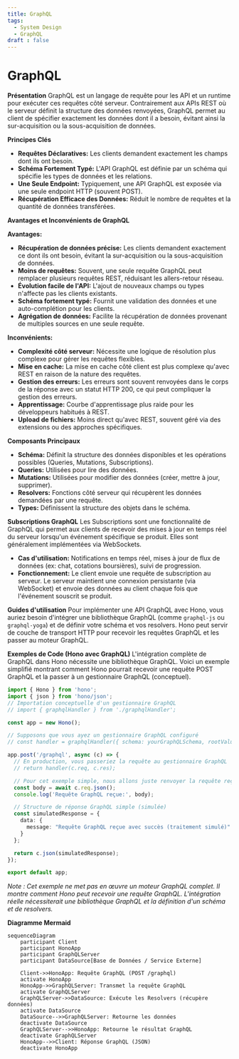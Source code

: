```yaml
---
title: GraphQL
tags:
  - System Design
  - GraphQL
draft : false
---
```


# GraphQL

**Présentation**
GraphQL est un langage de requête pour les API et un runtime pour exécuter ces requêtes côté serveur. Contrairement aux APIs REST où le serveur définit la structure des données renvoyées, GraphQL permet au client de spécifier exactement les données dont il a besoin, évitant ainsi la sur-acquisition ou la sous-acquisition de données.

**Principes Clés**
- **Requêtes Déclaratives:** Les clients demandent exactement les champs dont ils ont besoin.
- **Schéma Fortement Typé:** L'API GraphQL est définie par un schéma qui spécifie les types de données et les relations.
- **Une Seule Endpoint:** Typiquement, une API GraphQL est exposée via une seule endpoint HTTP (souvent POST).
- **Récupération Efficace des Données:** Réduit le nombre de requêtes et la quantité de données transférées.

**Avantages et Inconvénients de GraphQL**

**Avantages:**
- **Récupération de données précise:** Les clients demandent exactement ce dont ils ont besoin, évitant la sur-acquisition ou la sous-acquisition de données.
- **Moins de requêtes:** Souvent, une seule requête GraphQL peut remplacer plusieurs requêtes REST, réduisant les allers-retour réseau.
- **Évolution facile de l'API:** L'ajout de nouveaux champs ou types n'affecte pas les clients existants.
- **Schéma fortement typé:** Fournit une validation des données et une auto-complétion pour les clients.
- **Agrégation de données:** Facilite la récupération de données provenant de multiples sources en une seule requête.

**Inconvénients:**
- **Complexité côté serveur:** Nécessite une logique de résolution plus complexe pour gérer les requêtes flexibles.
- **Mise en cache:** La mise en cache côté client est plus complexe qu'avec REST en raison de la nature des requêtes.
- **Gestion des erreurs:** Les erreurs sont souvent renvoyées dans le corps de la réponse avec un statut HTTP 200, ce qui peut compliquer la gestion des erreurs.
- **Apprentissage:** Courbe d'apprentissage plus raide pour les développeurs habitués à REST.
- **Upload de fichiers:** Moins direct qu'avec REST, souvent géré via des extensions ou des approches spécifiques.

**Composants Principaux**
- **Schéma:** Définit la structure des données disponibles et les opérations possibles (Queries, Mutations, Subscriptions).
- **Queries:** Utilisées pour lire des données.
- **Mutations:** Utilisées pour modifier des données (créer, mettre à jour, supprimer).
- **Resolvers:** Fonctions côté serveur qui récupèrent les données demandées par une requête.
- **Types:** Définissent la structure des objets dans le schéma.

**Subscriptions GraphQL**
Les Subscriptions sont une fonctionnalité de GraphQL qui permet aux clients de recevoir des mises à jour en temps réel du serveur lorsqu'un événement spécifique se produit. Elles sont généralement implémentées via WebSockets.
- **Cas d'utilisation:** Notifications en temps réel, mises à jour de flux de données (ex: chat, cotations boursières), suivi de progression.
- **Fonctionnement:** Le client envoie une requête de subscription au serveur. Le serveur maintient une connexion persistante (via WebSocket) et envoie des données au client chaque fois que l'événement souscrit se produit.

**Guides d'utilisation**
Pour implémenter une API GraphQL avec Hono, vous auriez besoin d'intégrer une bibliothèque GraphQL (comme `graphql-js` ou `graphql-yoga`) et de définir votre schéma et vos resolvers. Hono peut servir de couche de transport HTTP pour recevoir les requêtes GraphQL et les passer au moteur GraphQL.

**Exemples de Code (Hono avec GraphQL)**
L'intégration complète de GraphQL dans Hono nécessite une bibliothèque GraphQL. Voici un exemple simplifié montrant comment Hono pourrait recevoir une requête POST GraphQL et la passer à un gestionnaire GraphQL (conceptuel).

```typescript
import { Hono } from 'hono';
import { json } from 'hono/json';
// Importation conceptuelle d'un gestionnaire GraphQL
// import { graphqlHandler } from './graphqlHandler';

const app = new Hono();

// Supposons que vous ayez un gestionnaire GraphQL configuré
// const handler = graphqlHandler({ schema: yourGraphQLSchema, rootValue: yourResolvers });

app.post('/graphql', async (c) => {
  // En production, vous passeriez la requête au gestionnaire GraphQL
  // return handler(c.req, c.res);

  // Pour cet exemple simple, nous allons juste renvoyer la requête reçue
  const body = await c.req.json();
  console.log('Requête GraphQL reçue:', body);

  // Structure de réponse GraphQL simple (simulée)
  const simulatedResponse = {
    data: {
      message: "Requête GraphQL reçue avec succès (traitement simulé)"
    }
  };

  return c.json(simulatedResponse);
});

export default app;
```
*Note : Cet exemple ne met pas en œuvre un moteur GraphQL complet. Il montre comment Hono peut recevoir une requête GraphQL. L'intégration réelle nécessiterait une bibliothèque GraphQL et la définition d'un schéma et de resolvers.*

**Diagramme Mermaid**
```mermaid
sequenceDiagram
    participant Client
    participant HonoApp
    participant GraphQLServer
    participant DataSource[Base de Données / Service Externe]

    Client->>HonoApp: Requête GraphQL (POST /graphql)
    activate HonoApp
    HonoApp->>GraphQLServer: Transmet la requête GraphQL
    activate GraphQLServer
    GraphQLServer->>DataSource: Exécute les Resolvers (récupère données)
    activate DataSource
    DataSource-->>GraphQLServer: Retourne les données
    deactivate DataSource
    GraphQLServer-->>HonoApp: Retourne le résultat GraphQL
    deactivate GraphQLServer
    HonoApp-->>Client: Réponse GraphQL (JSON)
    deactivate HonoApp